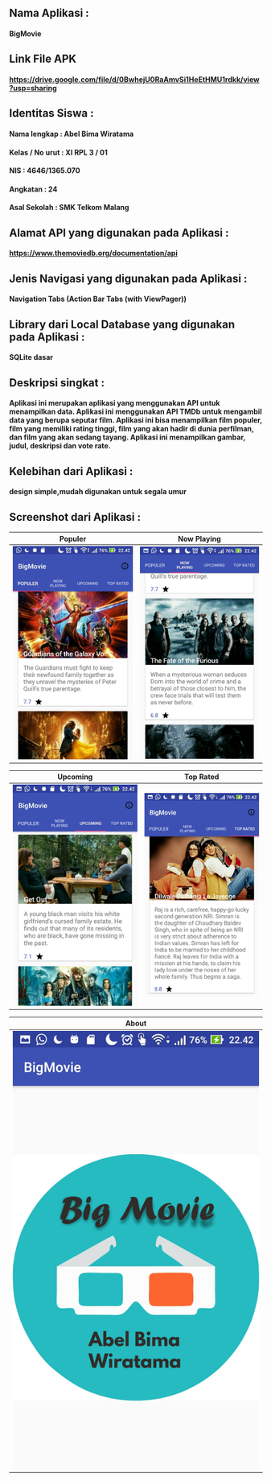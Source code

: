 ## Nama Aplikasi :
#### BigMovie
## Link File APK
#### https://drive.google.com/file/d/0BwhejU0RaAmvSi1HeEtHMU1rdkk/view?usp=sharing
## Identitas Siswa :
#### Nama lengkap : Abel Bima Wiratama
#### Kelas / No urut : XI RPL 3 / 01
#### NIS : 4646/1365.070
#### Angkatan : 24
#### Asal Sekolah : SMK Telkom Malang
## Alamat API yang digunakan pada Aplikasi : 
#### https://www.themoviedb.org/documentation/api
## Jenis Navigasi yang digunakan pada Aplikasi : 
#### Navigation Tabs (Action Bar Tabs (with ViewPager))
## Library dari Local Database yang digunakan pada Aplikasi : 
#### SQLite dasar
## Deskripsi singkat :
#### Aplikasi ini merupakan aplikasi yang menggunakan API untuk menampilkan data. Aplikasi ini  menggunakan API TMDb untuk mengambil data yang berupa seputar film. Aplikasi ini bisa menampilkan film populer, film yang memiliki rating tinggi, film yang akan hadir di dunia perfilman, dan film yang akan sedang tayang. Aplikasi ini menampilkan gambar, judul, deskripsi dan vote rate.
## Kelebihan dari Aplikasi :
#### design simple,mudah digunakan untuk segala umur
## Screenshot dari Aplikasi :
Populer | Now Playing
------------ | -------------
![1](https://github.com/Abelbimaw/BigMovie/blob/master/Screenshot_20170514-224203%5B1%5D.jpg)|![2](https://github.com/Abelbimaw/BigMovie/blob/master/Screenshot_20170514-224209%5B1%5D.jpg)

Upcoming | Top Rated
------------ | -------------
![3](https://github.com/Abelbimaw/BigMovie/blob/master/Screenshot_20170514-224216%5B1%5D.jpg)|![5](https://github.com/Abelbimaw/BigMovie/blob/master/Screenshot_20170514-224220%5B1%5D.jpg)

About |
------------ |
![4](https://github.com/Abelbimaw/BigMovie/blob/master/Screenshot_20170514-224223%5B1%5D.jpg)|

